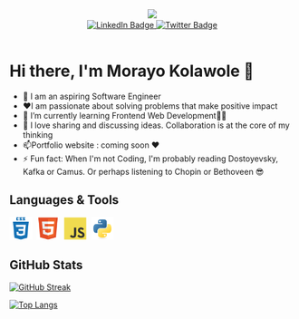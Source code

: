 <!-- Glyph Icon -->

<div id="header" align="center">
  <img src="https://media.giphy.com/media/M9gbBd9nbDrOTu1Mqx/giphy.gif" width="100"/>
</div>

<!-- Social Networking Links -->

<div id="badges" align="center">
  <a href="www.linkedin.com">
    <img src="https://img.shields.io/badge/LinkedIn-blue?style=for-the-badge&logo=linkedin&logoColor=white" alt="LinkedIn Badge"/>
  </a>
  <a href="https://twitter.com/dev_moriayo">
    <img src="https://img.shields.io/badge/Twitter-blue?style=for-the-badge&logo=twitter&logoColor=white" alt="Twitter Badge"/>
  </a>
</div>

<!-- Profile counter -->
<div id="profile-counter" align="center">
  <img src="https://komarev.com/ghpvc/?username=moriayo-dev&style=flat-square&color=blue" alt=""/>
</div>

<!-- Introducing Myself -->

# Hi there, I'm Morayo Kolawole 👋
<ul>
  <li>🔭 I am an aspiring Software Engineer</li>
  <li>❤️I am passionate about solving problems that make positive impact </li>
  <li>🌱 I’m currently learning Frontend Web Development🚀🚀</li>
  <li>👯 I love sharing and discussing ideas. Collaboration is at the core of my thinking </li>
  <li>📫Portfolio website : coming soon ❤</li>
  <li>⚡ Fun fact: When I'm not Coding, I'm probably reading Dostoyevsky, Kafka or Camus. Or perhaps listening to Chopin or Bethoveen 😎</li>
</ul>

## Languages & Tools

<div>
  <img src="https://github.com/devicons/devicon/blob/master/icons/css3/css3-plain-wordmark.svg"  title="CSS3" alt="CSS" width="40" height="40"/>&nbsp;
  <img src="https://github.com/devicons/devicon/blob/master/icons/html5/html5-original.svg" title="HTML5" alt="HTML" width="40" height="40"/>&nbsp;
  <img src="https://github.com/devicons/devicon/blob/master/icons/javascript/javascript-original.svg" title="JavaScript" alt="JavaScript" width="40" height="40"/>&nbsp;
  <img src="https://github.com/devicons/devicon/blob/master/icons/python/python-original.svg" title="Python" alt="Python" width="40" height="40"/>
 </div>
 
 ## GitHub Stats
 
 [![GitHub Streak](http://github-readme-streak-stats.herokuapp.com?user=morayo-dev&theme=nightowl&border_radius=7.1&date_format=M%20j%5B%2C%20Y%5D&mode=weekly)](https://git.io/streak-stats)
 
[![Top Langs](https://github-readme-stats.vercel.app/api/top-langs/?username=morayo-dev&layout=compact&theme=vision-friendly-dark)](https://github.com/anuraghazra/github-readme-stats)
